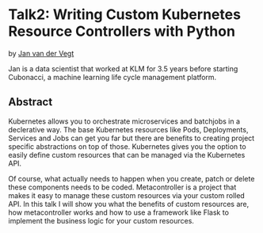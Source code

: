 Talk2: Writing Custom Kubernetes Resource Controllers with Python
=================================================================

by [Jan van der Vegt](https://github.com/janvdvegt)

Jan is a data scientist that worked at KLM for 3.5 years before starting
Cubonacci, a machine learning life cycle management platform.

Abstract
------------

Kubernetes allows you to orchestrate microservices and batchjobs in a
declerative way. The base Kubernetes resources like Pods, Deployments,
Services and Jobs can get you far but there are benefits to creating
project specific abstractions on top of those. Kubernetes gives you the
option to easily define custom resources that can be managed via the
Kubernetes API.

Of course, what actually needs to happen when you create, patch or
delete these components needs to be coded. Metacontroller is a project
that makes it easy to manage these custom resources via your custom
rolled API. In this talk I will show you what the benefits of custom
resources are, how metacontroller works and how to use a framework like
Flask to implement the business logic for your custom resources.